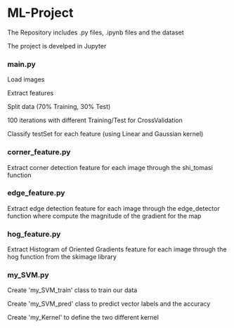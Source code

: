 # ML-Project

The Repository includes .py files, .ipynb files and the dataset

The project is develped in Jupyter



### main.py

Load images

Extract features 

Split data (70% Training, 30% Test)

100 iterations with different Training/Test for CrossValidation 

Classify testSet for each feature (using Linear and Gaussian kernel)



### corner_feature.py

Extract corner detection feature for each image through the shi_tomasi function



### edge_feature.py

Extract edge detection feature for each image through the edge_detector function where compute the magnitude of the gradient for the map



### hog_feature.py

Extract Histogram of Oriented Gradients feature for each image through the hog function from the skimage library



### my_SVM.py

Create 'my_SVM_train' class to train our data

Create 'my_SVM_pred' class to predict vector labels and the accuracy

Create 'my_Kernel' to define the two different kernel
